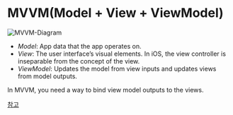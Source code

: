 # MVVM(Model + View + ViewModel)

![MVVM-Diagram](https://user-images.githubusercontent.com/47776915/185021307-fa08e8db-cb70-4079-ac10-a15b328c481a.png)

- *Model*: App data that the app operates on.
- *View*: The user interface’s visual elements. In iOS, the view controller is inseparable from the concept of the view.
- *ViewModel*: Updates the model from view inputs and updates views from model outputs.

In MVVM, you need a way to bind view model outputs to the views.



[참고](https://medium.com/fantageek/rxswift-with-mvvm-e4af71413298)

